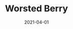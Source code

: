 ---
description: "Pattern%3A%20Worsted%20%7C%20Color%3A%20Berry%20%7C%20Width%3A%2054%u201D%20%7C%20Content%3A%2068%25%20Polyester%2C%2029%25%20Viscose%2C%203%25%20Cotton%20%7C%20Abrasion%3A%2050%2C000%20Double%20Rubs%20-%20Wyzenbeek%20Method%20%7C%20Repeat%3A%20n/a%20%7C%20Finish%3A%20INCASE%20by%20CRYPTON%20%7C%20Flammability%3A%20NFPA%20260%2C%20UFAC%20Class%201%2C%20CAL%20117%20%7C%20Applications%3A%20Contract%20/%20Hospitality%2C%20Residential%20%7C%20"
tags: 
  - "Lark Fontaine"
  - "Worsted"
  - "Textiles"
image_primary: "img/WorstedBerry_large.jpg"
href: "https://www.larkfontaine.com/collections/textiles/products/worsted-berry"
designer: "Lark Fontaine"
title: "Worsted Berry"
category: "Textiles"
subtitle: ""
manufacturer: "Lark Fontaine"
slug: "/manufacturers/lark-fontaine/textiles/lark-fontaine-worsted-berry"
date: "2021-04-01"
---